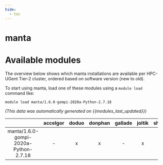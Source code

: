 ```yaml
---
hide:
  - toc
---
```


manta
=====

# Available modules


The overview below shows which manta installations are available per HPC-UGent Tier-2 cluster, ordered based on software version (new to old).

To start using manta, load one of these modules using a `module load` command like:

```shell
module load manta/1.6.0-gompi-2020a-Python-2.7.18
```

*(This data was automatically generated on {{modules_last_updated}})*  

| |accelgor|doduo|donphan|gallade|joltik|shinx|skitty|
| :---: | :---: | :---: | :---: | :---: | :---: | :---: | :---: |
|manta/1.6.0-gompi-2020a-Python-2.7.18|-|x|x|-|x|-|-|
